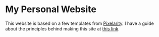 # My Personal Website
This website is based on a few templates from [Pixelarity](https://pixelarity.com). I have a guide about the principles behind making this site at [this link](sheppard.page/about-website).
